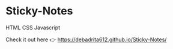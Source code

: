 # Sticky-Notes
HTML CSS Javascript

Check it out here 👉 https://debadrita612.github.io/Sticky-Notes/ 
